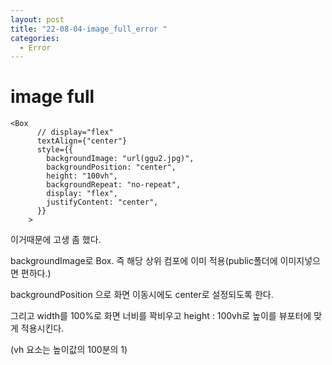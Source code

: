 ```yaml
---
layout: post
title: "22-08-04-image_full_error "
categories:
  - Error
---
```


# image full

```tsx
<Box
      // display="flex"
      textAlign={"center"}
      style={{
        backgroundImage: "url(ggu2.jpg)",
        backgroundPosition: "center",
        height: "100vh",
        backgroundRepeat: "no-repeat",
        display: "flex",
        justifyContent: "center",
      }}
    >
```

이거때문에 고생 좀 했다.

backgroundImage로 Box. 즉 해당 상위 컴포에 이미 적용(public폴더에 이미지넣으면 편하다.)

backgroundPosition 으로 화면 이동시에도 center로 설정되도록 한다.

그리고 width를 100%로 화면 너비를 꽉비우고 height : 100vh로 높이를 뷰포터에 맞게 적용시킨다.

(vh 요소는 높이값의 100분의 1)
